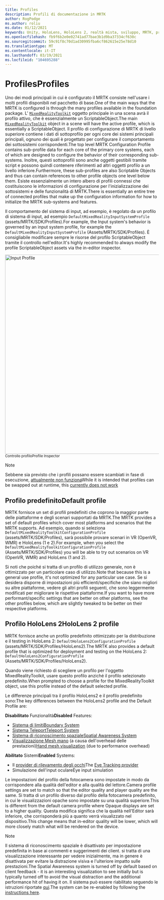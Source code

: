 ```yaml
---
title: Profiles
description: Profili di documentazione in MRTK
author: RogPodge
ms.author: roliu
ms.date: 01/12/2021
keywords: Unity, HoloLens, HoloLens 2, realtà mista, sviluppo, MRTK, profili,
ms.openlocfilehash: fb9f6b2e0e02741ad77bae3b1d9ba37334cf630c
ms.sourcegitcommit: 59c91f8c70d1ad30995fba6cf862615e25e78d10
ms.translationtype: MT
ms.contentlocale: it-IT
ms.lasthandoff: 03/19/2021
ms.locfileid: "104695288"
---
```

# <a name="profiles"></a><span data-ttu-id="784f2-104">Profiles</span><span class="sxs-lookup"><span data-stu-id="784f2-104">Profiles</span></span>

<span data-ttu-id="784f2-105">Uno dei modi principali in cui è configurato il MRTK consiste nell'usare i molti profili disponibili nel pacchetto di base.</span><span class="sxs-lookup"><span data-stu-id="784f2-105">One of the main ways that the MRTK is configured is through the many profiles available in the foundation package.</span></span> <span data-ttu-id="784f2-106">L' [`MixedRealityToolkit`](xref:Microsoft.MixedReality.Toolkit.MixedRealityToolkit) oggetto principale in una scena avrà il profilo attivo, che è essenzialmente un ScriptableObject.</span><span class="sxs-lookup"><span data-stu-id="784f2-106">The main [`MixedRealityToolkit`](xref:Microsoft.MixedReality.Toolkit.MixedRealityToolkit) object in a scene will have the active profile, which is essentially a ScriptableObject.</span></span> <span data-ttu-id="784f2-107">Il profilo di configurazione di MRTK di livello superiore contiene i dati di sottoprofilo per ogni core dei sistemi principali principali, ognuno dei quali è progettato per configurare il comportamento dei sottosistemi corrispondenti.</span><span class="sxs-lookup"><span data-stu-id="784f2-107">The top level MRTK Configuration Profile contains sub-profile data for each core of the primary core systems, each of which are designed to configure the behavior of their corresponding sub-systems.</span></span> <span data-ttu-id="784f2-108">Inoltre, questi sottoprofili sono anche oggetti gestibili tramite script e possono quindi contenere riferimenti ad altri oggetti profilo a un livello inferiore.</span><span class="sxs-lookup"><span data-stu-id="784f2-108">Furthermore, these sub-profiles are also Scriptable Objects and thus can contain references to other profile objects one level below them.</span></span> <span data-ttu-id="784f2-109">Esiste essenzialmente un intero albero di profili connessi che costituiscono le informazioni di configurazione per l'inizializzazione dei sottosistemi e delle funzionalità di MRTK.</span><span class="sxs-lookup"><span data-stu-id="784f2-109">There is essentially an entire tree of connected profiles that make up the configuration information for how to initialize the MRTK sub-systems and features.</span></span>

<span data-ttu-id="784f2-110">Il comportamento del sistema di input, ad esempio, è regolato da un profilo di sistema di input, ad esempio `DefaultMixedRealityInputSystemProfile` (assets/MRTK/SDK/Profiles).</span><span class="sxs-lookup"><span data-stu-id="784f2-110">For example, the Input system's behavior is governed by an input system profile, for example the `DefaultMixedRealityInputSystemProfile` (Assets/MRTK/SDK/Profiles).</span></span> <span data-ttu-id="784f2-111">È consigliabile modificare sempre le risorse del profilo ScriptableObject tramite il controllo nell'editor.</span><span class="sxs-lookup"><span data-stu-id="784f2-111">It's highly recommended to always modify the profile ScriptableObject assets via the in-editor inspector.</span></span>

<img src="../Images/Profiles/input_profile.png" width="650px" alt="Input Profile" style="display:block;">
<span data-ttu-id="784f2-112"><sup>Controllo profilo</sup></span><span class="sxs-lookup"><span data-stu-id="784f2-112"><sup>Profile Inspector</sup></span></span>

> [!NOTE]
> <span data-ttu-id="784f2-113">Sebbene sia previsto che i profili possano essere scambiati in fase di esecuzione, [attualmente non funziona](https://github.com/microsoft/MixedRealityToolkit-Unity/issues/4289)</span><span class="sxs-lookup"><span data-stu-id="784f2-113">While it is intended that profiles can be swapped out at runtime, this [currently does not work](https://github.com/microsoft/MixedRealityToolkit-Unity/issues/4289)</span></span>

## <a name="default-profile"></a><span data-ttu-id="784f2-114">Profilo predefinito</span><span class="sxs-lookup"><span data-stu-id="784f2-114">Default profile</span></span>

<span data-ttu-id="784f2-115">MRTK fornisce un set di profili predefiniti che coprono la maggior parte delle piattaforme e degli scenari supportati da MRTK.</span><span class="sxs-lookup"><span data-stu-id="784f2-115">The MRTK provides a set of default profiles which cover most platforms and scenarios that the MRTK supports.</span></span> <span data-ttu-id="784f2-116">Ad esempio, quando si seleziona `DefaultMixedRealityToolkitConfigurationProfile` (assets/MRTK/SDK/Profiles), sarà possibile provare scenari in VR (OpenVR, WMR) e HoloLens (1 e 2).</span><span class="sxs-lookup"><span data-stu-id="784f2-116">For example, when you select the `DefaultMixedRealityToolkitConfigurationProfile` (Assets/MRTK/SDK/Profiles) you will be able to try out scenarios on VR (OpenVR, WMR) and HoloLens (1 and 2).</span></span>

<span data-ttu-id="784f2-117">Si noti che poiché si tratta di un profilo di utilizzo generale, non è ottimizzato per un particolare caso di utilizzo.</span><span class="sxs-lookup"><span data-stu-id="784f2-117">Note that because this is a general use profile, it's not optimized for any particular use case.</span></span> <span data-ttu-id="784f2-118">Se si desidera disporre di impostazioni più efficienti/specifiche che siano migliori su altre piattaforme, vedere gli altri profili seguenti, che sono leggermente modificati per migliorare le rispettive piattaforme.</span><span class="sxs-lookup"><span data-stu-id="784f2-118">If you want to have more performant/specific settings that are better on other platforms, see the other profiles below, which are slightly tweaked to be better on their respective platforms.</span></span>

## <a name="hololens-2-profile"></a><span data-ttu-id="784f2-119">Profilo HoloLens 2</span><span class="sxs-lookup"><span data-stu-id="784f2-119">HoloLens 2 profile</span></span>

<span data-ttu-id="784f2-120">MRTK fornisce anche un profilo predefinito ottimizzato per la distribuzione e il testing in HoloLens 2: `DefaultHoloLens2ConfigurationProfile` (assets/MRTK/SDK/Profiles/HoloLens2).</span><span class="sxs-lookup"><span data-stu-id="784f2-120">The MRTK also provides a default profile that is optimized for deployment and testing on the HoloLens 2: `DefaultHoloLens2ConfigurationProfile` (Assets/MRTK/SDK/Profiles/HoloLens2).</span></span>

<span data-ttu-id="784f2-121">Quando viene richiesto di scegliere un profilo per l'oggetto MixedRealityToolkit, usare questo profilo anziché il profilo selezionato predefinito.</span><span class="sxs-lookup"><span data-stu-id="784f2-121">When prompted to choose a profile for the MixedRealityToolkit object, use this profile instead of the default selected profile.</span></span>

<span data-ttu-id="784f2-122">Le differenze principali tra il profilo HoloLens2 e il profilo predefinito sono:</span><span class="sxs-lookup"><span data-stu-id="784f2-122">The key differences between the HoloLens2 profile and the Default Profile are:</span></span>

<span data-ttu-id="784f2-123">**Disabilitato** Funzionalità</span><span class="sxs-lookup"><span data-stu-id="784f2-123">**Disabled** Features:</span></span>

- [<span data-ttu-id="784f2-124">Sistema di limiti</span><span class="sxs-lookup"><span data-stu-id="784f2-124">Boundary System</span></span>](../Boundary/BoundarySystemGettingStarted.md)
- [<span data-ttu-id="784f2-125">Sistema Teleport</span><span class="sxs-lookup"><span data-stu-id="784f2-125">Teleport System</span></span>](../TeleportSystem/Overview.md)
- [<span data-ttu-id="784f2-126">Sistema di riconoscimento spaziale</span><span class="sxs-lookup"><span data-stu-id="784f2-126">Spatial Awareness System</span></span>](../SpatialAwareness/SpatialAwarenessGettingStarted.md)
- <span data-ttu-id="784f2-127">[Visualizzazione Mesh mano](../Input/HandTracking.md) (a causa dell'overhead delle prestazioni)</span><span class="sxs-lookup"><span data-stu-id="784f2-127">[Hand mesh visualization](../Input/HandTracking.md) (due to performance overhead)</span></span>

<span data-ttu-id="784f2-128">**Abilitato** Sistemi</span><span class="sxs-lookup"><span data-stu-id="784f2-128">**Enabled** Systems:</span></span>

- <span data-ttu-id="784f2-129">Il [provider di rilevamento degli occhi](../EyeTracking/EyeTracking_Main.md)</span><span class="sxs-lookup"><span data-stu-id="784f2-129">The [Eye Tracking provider](../EyeTracking/EyeTracking_Main.md)</span></span>
- <span data-ttu-id="784f2-130">Simulazione dell'input oculare</span><span class="sxs-lookup"><span data-stu-id="784f2-130">Eye input simulation</span></span>

<span data-ttu-id="784f2-131">Le impostazioni del profilo della fotocamera sono impostate in modo da corrispondere alla qualità dell'editor e alla qualità del lettore.</span><span class="sxs-lookup"><span data-stu-id="784f2-131">Camera profile settings are set to match so that the editor quality and player quality are the same.</span></span> <span data-ttu-id="784f2-132">Si tratta di un profilo diverso dal profilo della fotocamera predefinito, in cui le visualizzazioni opache sono impostate su una qualità superiore.</span><span class="sxs-lookup"><span data-stu-id="784f2-132">This is different from the default camera profile where Opaque displays are set to a higher quality.</span></span> <span data-ttu-id="784f2-133">Questa modifica significa che la qualità nell'Editor sarà inferiore, che corrisponderà più a quanto verrà visualizzato nel dispositivo.</span><span class="sxs-lookup"><span data-stu-id="784f2-133">This change means that in-editor quality will be lower, which will more closely match what will be rendered on the device.</span></span>

> [!NOTE]
> <span data-ttu-id="784f2-134">Il sistema di riconoscimento spaziale è disattivato per impostazione predefinita in base ai commenti e suggerimenti dei client. si tratta di una visualizzazione interessante per vedere inizialmente, ma in genere è disattivata per evitare la distrazione visiva e l'ulteriore impatto sulle prestazioni.</span><span class="sxs-lookup"><span data-stu-id="784f2-134">The Spatial Awareness system is turned off by default based on client feedback - it is an interesting visualization to see initially but is typically turned off to avoid the visual distraction and the additional performance hit of having it on.</span></span> <span data-ttu-id="784f2-135">Il sistema può essere riabilitato seguendo le istruzioni riportate [qui](../SpatialAwareness/SpatialAwarenessGettingStarted.md).</span><span class="sxs-lookup"><span data-stu-id="784f2-135">The system can be re-enabled by following the [instructions here](../SpatialAwareness/SpatialAwarenessGettingStarted.md).</span></span>
